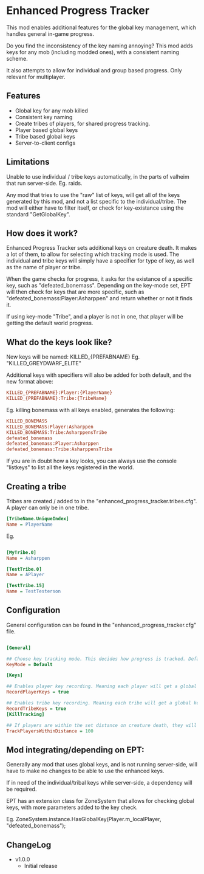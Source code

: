 # Enhanced Progress Tracker

This mod enables additional features for the global key management, which handles general in-game progress.

Do you find the inconsistency of the key naming annoying? This mod adds keys for any mob (including modded ones), with a consistent naming scheme.

It also attempts to allow for individual and group based progress. Only relevant for multiplayer.

## Features

- Global key for any mob killed
- Consistent key naming
- Create tribes of players, for shared progress tracking.
- Player based global keys
- Tribe based global keys
- Server-to-client configs

## Limitations

Unable to use individual / tribe keys automatically, in the parts of valheim that run server-side. Eg. raids.

Any mod that tries to use the "raw" list of keys, will get all of the keys generated by this mod, and not a list specific to the individual/tribe. The mod will either have to filter itself, or check for key-existance using the standard "GetGlobalKey".

## How does it work?

Enhanced Progress Tracker sets additional keys on creature death. It makes a lot of them, to allow for selecting which tracking mode is used.
The individual and tribe keys will simply have a specifier for type of key, as well as the name of player or tribe.

When the game checks for progress, it asks for the existance of a specific key, such as "defeated_bonemass". Depending on the key-mode set, EPT will then check for keys that are more specific, such as "defeated_bonemass:Player:Asharppen" and return whether or not it finds it.

If using key-mode "Tribe", and a player is not in one, that player will be getting the default world progress.

## What do the keys look like?

New keys will be named: KILLED_{PREFABNAME}
Eg. "KILLED_GREYDWARF_ELITE"

Additional keys with specifiers will also be added for both default, and the new format above:
``` INI
KILLED_{PREFABNAME}:Player:{PlayerName}
KILLED_{PREFABNAME}:Tribe:{TribeName}
```

Eg. killing bonemass with all keys enabled, generates the following:

``` INI
KILLED_BONEMASS
KILLED_BONEMASS:Player:Asharppen
KILLED_BONEMASS:Tribe:AsharppensTribe
defeated_bonemass
defeated_bonemass:Player:Asharppen
defeated_bonemass:Tribe:AsharppensTribe
```

If you are in doubt how a key looks, you can always use the console "listkeys" to list all the keys registered in the world.

## Creating a tribe

Tribes are created / added to in the "enhanced_progress_tracker.tribes.cfg".
A player can only be in one tribe.

```INI
[TribeName.UniqueIndex]
Name = PlayerName
```

Eg.

```INI

[MyTribe.0]
Name = Asharppen

[TestTribe.0]
Name = APlayer

[TestTribe.15]
Name = TestTesterson

```

## Configuration

General configuration can be found in the "enhanced_progress_tracker.cfg" file.

``` INI

[General]

## Choose key tracking mode. This decides how progress is tracked. Default, Player, Tribe.
KeyMode = Default

[Keys]

## Enables player key recording. Meaning each player will get a global key recorded, when a creature dies.
RecordPlayerKeys = true

## Enables tribe key recording. Meaning each tribe will get a global key recorded, when a creature dies.
RecordTribeKeys = true
[KillTracking]

## If players are within the set distance on creature death, they will have their (or their tribe's) progress updated. If 0 or less, this setting is disabled.
TrackPlayersWithinDistance = 100
```

## Mod integrating/depending on EPT:

Generally any mod that uses global keys, and is not running server-side, will have to make no changes to be able to use the enhanced keys.

If in need of the individual/tribal keys while server-side, a dependency will be required.

EPT has an extension class for ZoneSystem that allows for checking global keys, with more parameters added to the key check.

Eg. ZoneSystem.instance.HasGlobalKey(Player.m_localPlayer, "defeated_bonemass");

## ChangeLog

- v1.0.0
  - Initial release